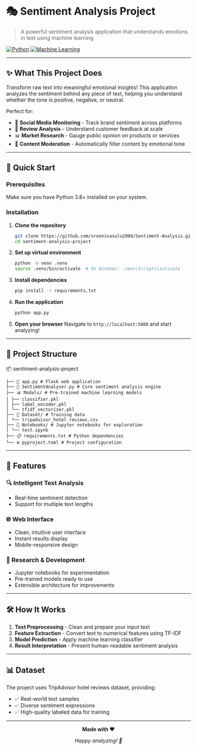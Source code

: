 # 🎭 Sentiment Analysis Project

> A powerful sentiment analysis application that understands emotions in text using machine learning

[![Python](https://img.shields.io/badge/Python-3.8+-blue.svg)](https://python.org)
[![Machine Learning](https://img.shields.io/badge/ML-Sentiment%20Analysis-orange.svg)](https://scikit-learn.org)

---

## ✨ What This Project Does

Transform raw text into meaningful emotional insights! This application analyzes the sentiment behind any piece of text, helping you understand whether the tone is positive, negative, or neutral.

Perfect for:
- 📝 **Social Media Monitoring** - Track brand sentiment across platforms
- 🏨 **Review Analysis** - Understand customer feedback at scale
- 📊 **Market Research** - Gauge public opinion on products or services
- 🤖 **Content Moderation** - Automatically filter content by emotional tone

---

## 🚀 Quick Start

### Prerequisites
Make sure you have Python 3.8+ installed on your system.

### Installation

1. **Clone the repository**
   ```bash
   git clone https://github.com/sreenivasulu2004/Sentiment-Analysis.git
   cd sentiment-analysis-project
   ```

2. **Set up virtual environment**
   ```bash
   python -m venv .venv
   source .venv/bin/activate  # On Windows: .venv\Scripts\activate
   ```

3. **Install dependencies**
   ```bash
   pip install -r requirements.txt
   ```

4. **Run the application**
   ```bash
   python app.py
   ```

5. **Open your browser**
   Navigate to `http://localhost:5000` and start analyzing!

---

## 📁 Project Structure


📦 sentiment-analysis-project

    ├── 🚀 app.py # Flask web application
    ├── 🧠 SentimentAnalyser.py # Core sentiment analysis engine 
    ├── 📊 Models/ # Pre-trained machine learning models 
    │ ├── classifier.pkl
    │ ├── label_encoder.pkl 
    │ └── tfidf_vectorizer.pkl 
    ├── 📁 Dataset/ # Training data 
    │ └── tripadvisor_hotel_reviews.csv 
    ├── 📓 Notebooks/ # Jupyter notebooks for exploration 
    │ └── test.ipynb 
    ├── 📋 requirements.txt # Python dependencies 
    └── ⚙️ pyproject.toml # Project configuration

---

## 🎯 Features

### 🔍 **Intelligent Text Analysis**
- Real-time sentiment detection
- Support for multiple text lengths
### 🌐 **Web Interface**
- Clean, intuitive user interface
- Instant results display
- Mobile-responsive design

### 🧪 **Research & Development**
- Jupyter notebooks for experimentation
- Pre-trained models ready to use
- Extensible architecture for improvements

---

## 🛠️ How It Works

1. **Text Preprocessing** - Clean and prepare your input text
2. **Feature Extraction** - Convert text to numerical features using TF-IDF
3. **Model Prediction** - Apply machine learning classifier
4. **Result Interpretation** - Present human-readable sentiment analysis

---

## 📊 Dataset

The project uses TripAdvisor hotel reviews dataset, providing:
- ✅ Real-world text samples
- ✅ Diverse sentiment expressions
- ✅ High-quality labeled data for training

---

<div align="center">

**Made with ❤️**

*Happy analyzing! 🎉*

</div>
